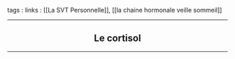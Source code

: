 tags : 
links : [[La SVT Personnelle]], [[la chaine hormonale veille sommeil]]

****

<h2 style="text-align: center;"> Le cortisol </h2>

****



